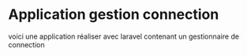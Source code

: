 # Application gestion connection

voici une application réaliser avec laravel contenant un gestionnaire de connection
